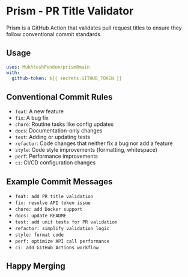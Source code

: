 # Prism - PR Title Validator

Prism is a GitHub Action that validates pull request titles to ensure they follow conventional commit standards.

## Usage

```yaml
uses: MukhteshPendem/prism@main
with:
  github-token: ${{ secrets.GITHUB_TOKEN }}
```

## Conventional Commit Rules

- `feat`: A new feature
- `fix`: A bug fix
- `chore`: Routine tasks like config updates
- `docs`: Documentation-only changes
- `test`: Adding or updating tests
- `refactor`: Code changes that neither fix a bug nor add a feature
- `style`: Code style improvements (formatting, whitespace)
- `perf`: Performance improvements
- `ci`: CI/CD configuration changes

## Example Commit Messages

- `feat: add PR title validation`
- `fix: resolve API token issue`
- `chore: add Docker support`
- `docs: update README`
- `test: add unit tests for PR validation`
- `refactor: simplify validation logic`
- `style: format code`
- `perf: optimize API call performance`
- `ci: add GitHub Actions workflow`

## Happy Merging
